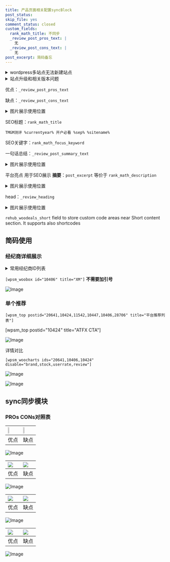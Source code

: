 ```yaml
---
title: 产品页面相关配置syncBlock
post_status: 
skip_file: yes
comment_status: closed
custom_fields:
  rank_math_title: 不同步
  _review_post_pros_text: |
    无
  _review_post_cons_text: |
    无
post_excerpt: 简码备忘
---
```

<details><summary>wordpress多站点无法新建站点</summary>

<li>和报错需要清理cookies一样的原因</li>
<li>wp-config.php里面<code>define( 'SUBDOMAIN_INSTALL', false );//子域名安装</code></li>
<li>新建子站点是用<code>define( 'SUBDOMAIN_INSTALL', true);//子域名安装</code> 完成以后，改成<code>false</code></li>
</details>

<details><summary>站点升级和相关版本问题</summary>

<p>wordpress：5.9.9
woocommerce：7.5.1
出现问题的地方：主题选项里面>><strong>Product layout >>compact style</strong></p>
<p>如何出现没有用过的字段 导致无法保存。先导出配置 然后进行修改，后面再次恢复即可。</p>
<p>出现部分字段无法显示时，需要返回默认布局后，对产品进行保存就好了。</p>
<p></p>
</details>

优点：`_review_post_pros_text`

缺点：`_review_post_cons_text`

<details><summary>图片展示使用位置</summary>

<img src="https://prod-files-secure.s3.us-west-2.amazonaws.com/39ed1227-6d7d-4570-be36-9ccd4a2c4241/f51d3d83-55d4-4bdf-9604-f37ec77ab556/Untitled.png?X-Amz-Algorithm=AWS4-HMAC-SHA256&X-Amz-Content-Sha256=UNSIGNED-PAYLOAD&X-Amz-Credential=ASIAZI2LB4667Z5OLISM%2F20251031%2Fus-west-2%2Fs3%2Faws4_request&X-Amz-Date=20251031T045519Z&X-Amz-Expires=3600&X-Amz-Security-Token=IQoJb3JpZ2luX2VjEEQaCXVzLXdlc3QtMiJGMEQCIDQ3uvHYceujlJvZkty1iQ1PlMWX%2FirwqO1tTLjJXWjGAiBhlDV5p2zcRZbURx9sLjoBQOR1Jn6i%2B0bmlC8guUdlDSqIBAj9%2F%2F%2F%2F%2F%2F%2F%2F%2F%2F8BEAAaDDYzNzQyMzE4MzgwNSIMoFtI51WN2vM7t4t9KtwDCaE2ysKrdrpY%2Bt4MI5V4tdbr%2BhAlrTnibvllcNH0V%2F7IShKw081zSmvCggv4LPYaZk%2BUPD24RxUTVntMApSnQBm7784UECKQ9tQ1yNdsGFHrmHk6r5EDeAoZ8nw3AYB9foepD%2FNqySb%2BWLCy4KAraZJ65a%2FECDPQdrHhn%2FkUSvKmHJymPmtgox%2BLOKbUy%2FkICvZ%2BuZFSHtzC9B578WNRD%2Fjl0IkdWNKBgsAJrz1t0EaqoVLX1QLjiS83Ain%2B1nhyaFJ3WI1dUw1CSDYLTWnC%2Bz2r9W6x78UHMV79QBisUT94hup9hcxiStWelji1vs3NCu3OjDqJJEC%2Fl99vI7bB48vMFWdQXBe0HJa91qmDxc3S2ukg6vw3wGkvT%2FnjsZy5rhJMzBFfqMrITDtJqAQvUXmj4XnAv5G0bG3tQWCxnH85X2lhKq441ua%2FE09PUiRSVR%2FekK2%2FSdPTF33NDUx5KWtzfGlH102aqcDwGlxEnA5nZYA5yfXuVHzhXB%2F%2Fny02jhwLGA%2FYeQjBd8U57u6qS%2FlnWssZ7stHIOpbfX52XCBfmicy5BZKFetMQreEqkAHx4nKoh6ygB%2FZ35oecQvKbGYnd9lLTzavhI8AMbtuIUL4AT6m6Jhzx4vzQDswoe2QyAY6pgGSyfATV0fonSx2AuiFDiPKm%2BbgOog214J7R%2FQz8iY7quKaS5fGXC9prVh9BCKGhOkSxCrooj1hJRNYbL1LaVre%2BqEWqFSnZKrWH4qfKa2z9lhnAHx1HRcLo9eXFnNoizepRyw9331plswchsUmoFEf4I7rfb63fDzHxo09QRbZ1laoygadZqXdWInQEPbRVnyHwwdWppRZKdC0D6CpBgMK8vTbcnU6&X-Amz-Signature=c6014c5fcaefa08dfa01b2be2facda918e263d6964f507ba4d64c4d16bc9bb7f&X-Amz-SignedHeaders=host&x-amz-checksum-mode=ENABLED&x-id=GetObject" alt="Image">
</details>

SEO标题：`rank_math_title`

`TMGM测评 %currentyear% 开户必看 %sep% %sitename%`

SEO关键字：`rank_math_focus_keyword`

一句话总结：`_review_post_summary_text`

<details><summary>图片展示使用位置</summary>

<img src="https://prod-files-secure.s3.us-west-2.amazonaws.com/39ed1227-6d7d-4570-be36-9ccd4a2c4241/4b96a922-296c-4f4e-8630-d1c870cbce01/Untitled.png?X-Amz-Algorithm=AWS4-HMAC-SHA256&X-Amz-Content-Sha256=UNSIGNED-PAYLOAD&X-Amz-Credential=ASIAZI2LB466TJYE2Z72%2F20251031%2Fus-west-2%2Fs3%2Faws4_request&X-Amz-Date=20251031T045519Z&X-Amz-Expires=3600&X-Amz-Security-Token=IQoJb3JpZ2luX2VjEEQaCXVzLXdlc3QtMiJIMEYCIQDE2Ayy0lXMyPEgBfiN5C0%2Fm%2BzO%2FYjWjyolTSiwSqQ6TwIhANulpV7lBIgfSA%2FTmuQT%2F%2FTw5t2yFNuXJzruXo4MwrVyKogECP3%2F%2F%2F%2F%2F%2F%2F%2F%2F%2FwEQABoMNjM3NDIzMTgzODA1IgyOB3m8Q8MNgsqMa4Eq3ANhfG9r0P1kte9KCY2Zb4nv7IYu7KURSLT4LGhQfhbadFZj1yh3Co7G3db7LN5QaFs2jFSaVjYAqS4ipHuON6u9neR3sjNpiDqLnK3SnGjK4V06cmFew2SvRAcVwD9tvG4Fke6ob8hbFO0gSR4MJPdBq0%2Bf70XXYz5kcUkznzo62HPbzUqpUl7V0fS5VrLMxpf1us1rTRo0bt9dERFpSL0DAeLS1ylFYreP9nSPLt0JnEU6yOMC2ajaXtu9VROySH23F3WF063zlPbBgxZCNTBoDoZK8XBvPNl%2BpqqmmBS1nfZAjPfaqm8UTpZ0Gg0eXkMJSlQp9%2BnQJM22TjooXthm8tA58dIluZgNc8%2FmyPrurenDafAMVgNELx3WFmJLp%2BrelcRzaHCnAZTUcMmlH%2BOitFWb3879cca8c3lBcK%2BSzYfj2mIZsjUbDB71bKD4LuXo8R65XmZS0s4dROaOlwA%2BVbW3rdma7KhyBVzTS506fhlU8S%2FKsV%2BJ9ZK9%2FpfD7kMWwxsWzszJduhcyCQ%2F8iTLFnUMHGFZYRE19LZEbQ0TlkyA1vSPtsXWFWbF0pB3ZxzjzrLPUm2WGEkm%2BDKOnJrVn8QQMaAhF7dlfzxr3sBC5HyVLGc9CURZpxMV2jC17ZDIBjqkAVqj8%2BNrLK5R4mMuVjtUVidpqZxv2uP68t0afSH95HYKxUFtJIsVKMppwRPRwBDqRGXK57uAx4cpOt7ydOGY6OPqSR08xRUhMCLnMlo9WXTeB0f6cvf0eW2apyNqnYhPSMo2%2FFfc%2B8MmYrrPnaXJrCdhyOaZ9NLHDHlBPwqvPZ8fC93eSxpkGYzVHq7m13dah1yyLfBFxDiwagoAsfGOEeaQ5Ro9&X-Amz-Signature=784a55b54f26cd44bd534b518783c2bae90a8a07f480eb5ed6272ad27c8639c6&X-Amz-SignedHeaders=host&x-amz-checksum-mode=ENABLED&x-id=GetObject" alt="Image">
</details>

平台亮点 用于SEO展示 **摘要**：`post_excerpt`  等价于 `rank_math_description`

<details><summary>图片展示使用位置</summary>

<img src="https://prod-files-secure.s3.us-west-2.amazonaws.com/39ed1227-6d7d-4570-be36-9ccd4a2c4241/1ee11f63-b60a-4dfe-a7a7-d58ff23b5d88/Untitled.png?X-Amz-Algorithm=AWS4-HMAC-SHA256&X-Amz-Content-Sha256=UNSIGNED-PAYLOAD&X-Amz-Credential=ASIAZI2LB46636WNSQBR%2F20251031%2Fus-west-2%2Fs3%2Faws4_request&X-Amz-Date=20251031T045519Z&X-Amz-Expires=3600&X-Amz-Security-Token=IQoJb3JpZ2luX2VjEEQaCXVzLXdlc3QtMiJHMEUCIQCmnAuWKSc24okXeGh1m9F6G1Uty6De6GrUgC8%2B%2F5BEzQIgYFET9T3hXoVteuEz4qjtWeqBA8h%2BZdRN6%2BW%2F4PRN94AqiAQI%2Ff%2F%2F%2F%2F%2F%2F%2F%2F%2F%2FARAAGgw2Mzc0MjMxODM4MDUiDMu1E13ZodTVqE0sDircA3onKJW5lE9bt%2FRWRT3hJmGNiw1Nd7SCkenjRXPHMo07XAxL0KvHcOrAz%2BWsUo9R0lAu9MdXnydoEowYeWxns53eir5tDCT4JsIxzwpjPh8CgIr%2F5xILG7Hkr8hRepAwlFuQTmOvFhh5lQ1iN%2Beg2J5GLG%2FlzNPEn2pvUMB2VzH6bphr%2B%2F72A1iA86AzZN%2Bwxm8ZjTbH6IN6lFDDX42eQTKBsUAczmgZN7p22egYUKxfr3twnKH3wrkZMUZBMdaQ%2BxWEwRggJWkHX0Npsc85HEcIGxIjy5xWC4prPIntOx8XMAJZEmI948Rq0%2FDtTG6%2FrpQyLbZQw7NhS4hTUK%2Fut3r%2BHi65kzgTolaV98zAtsR3Ns8hSQ7npXXitjCh9Svb8kOKlElU4KqAnytAgZPO%2FmhHPgMSruLjN3zziEW4q7sXRnzu224791pekN0TLwu%2FZAfWoNBG26uW1xTuhCXtnZCYkIta2v%2FfVZrB%2FyPhIh%2B3oqRF2tYiw6vJ%2FNInN2u3PZdw63jZzG1yd7OxxsYYFadTiL0IFQ%2BzJPoX9gE9FqST%2BbdOU2oa6aWgZmTVMLE4unCZrqpZ0jOhabJkjBhPco7DMq0ohEmeSyS8tuSnYT1G8vRYfk%2FAPuWtS9p%2FMNftkMgGOqUBkjxdU7TD7uaAXCJoFLhAzDztWNnQAk2YAM0fxYGqOYoRqX9NNh7yQ%2FECdrWr5XiKbHpALAjI5YGA3W3QO8ygf9LqUc4kLa7dGzBp9xPMtmsxFQuMhBHTr9pyTbUYQea%2B7mEm8i10Q3p4Dgt9t%2BFUf30l8Hux4szGakpqa8i7N4hQ3aZz2oAw%2B7f6ORL5UOyLz%2FG57M%2Fcd0co44RoFySO462U6ovq&X-Amz-Signature=feadb1d3fa088fe115d800abdfd8f6126ad9d290161ecdd47a0d42f818899299&X-Amz-SignedHeaders=host&x-amz-checksum-mode=ENABLED&x-id=GetObject" alt="Image">
<img src="https://prod-files-secure.s3.us-west-2.amazonaws.com/39ed1227-6d7d-4570-be36-9ccd4a2c4241/ad4118b5-78d8-4fbe-801e-3b29b5d99c01/Untitled.png?X-Amz-Algorithm=AWS4-HMAC-SHA256&X-Amz-Content-Sha256=UNSIGNED-PAYLOAD&X-Amz-Credential=ASIAZI2LB46636WNSQBR%2F20251031%2Fus-west-2%2Fs3%2Faws4_request&X-Amz-Date=20251031T045519Z&X-Amz-Expires=3600&X-Amz-Security-Token=IQoJb3JpZ2luX2VjEEQaCXVzLXdlc3QtMiJHMEUCIQCmnAuWKSc24okXeGh1m9F6G1Uty6De6GrUgC8%2B%2F5BEzQIgYFET9T3hXoVteuEz4qjtWeqBA8h%2BZdRN6%2BW%2F4PRN94AqiAQI%2Ff%2F%2F%2F%2F%2F%2F%2F%2F%2F%2FARAAGgw2Mzc0MjMxODM4MDUiDMu1E13ZodTVqE0sDircA3onKJW5lE9bt%2FRWRT3hJmGNiw1Nd7SCkenjRXPHMo07XAxL0KvHcOrAz%2BWsUo9R0lAu9MdXnydoEowYeWxns53eir5tDCT4JsIxzwpjPh8CgIr%2F5xILG7Hkr8hRepAwlFuQTmOvFhh5lQ1iN%2Beg2J5GLG%2FlzNPEn2pvUMB2VzH6bphr%2B%2F72A1iA86AzZN%2Bwxm8ZjTbH6IN6lFDDX42eQTKBsUAczmgZN7p22egYUKxfr3twnKH3wrkZMUZBMdaQ%2BxWEwRggJWkHX0Npsc85HEcIGxIjy5xWC4prPIntOx8XMAJZEmI948Rq0%2FDtTG6%2FrpQyLbZQw7NhS4hTUK%2Fut3r%2BHi65kzgTolaV98zAtsR3Ns8hSQ7npXXitjCh9Svb8kOKlElU4KqAnytAgZPO%2FmhHPgMSruLjN3zziEW4q7sXRnzu224791pekN0TLwu%2FZAfWoNBG26uW1xTuhCXtnZCYkIta2v%2FfVZrB%2FyPhIh%2B3oqRF2tYiw6vJ%2FNInN2u3PZdw63jZzG1yd7OxxsYYFadTiL0IFQ%2BzJPoX9gE9FqST%2BbdOU2oa6aWgZmTVMLE4unCZrqpZ0jOhabJkjBhPco7DMq0ohEmeSyS8tuSnYT1G8vRYfk%2FAPuWtS9p%2FMNftkMgGOqUBkjxdU7TD7uaAXCJoFLhAzDztWNnQAk2YAM0fxYGqOYoRqX9NNh7yQ%2FECdrWr5XiKbHpALAjI5YGA3W3QO8ygf9LqUc4kLa7dGzBp9xPMtmsxFQuMhBHTr9pyTbUYQea%2B7mEm8i10Q3p4Dgt9t%2BFUf30l8Hux4szGakpqa8i7N4hQ3aZz2oAw%2B7f6ORL5UOyLz%2FG57M%2Fcd0co44RoFySO462U6ovq&X-Amz-Signature=1ce5b8fe0af3ba883f027103c98f0475787f6ec8d178e50d07a37dc26f6b3e9f&X-Amz-SignedHeaders=host&x-amz-checksum-mode=ENABLED&x-id=GetObject" alt="Image">
<img src="https://prod-files-secure.s3.us-west-2.amazonaws.com/39ed1227-6d7d-4570-be36-9ccd4a2c4241/a38cf7c9-a79c-4b64-9e94-13589fe0758b/Untitled.png?X-Amz-Algorithm=AWS4-HMAC-SHA256&X-Amz-Content-Sha256=UNSIGNED-PAYLOAD&X-Amz-Credential=ASIAZI2LB46636WNSQBR%2F20251031%2Fus-west-2%2Fs3%2Faws4_request&X-Amz-Date=20251031T045519Z&X-Amz-Expires=3600&X-Amz-Security-Token=IQoJb3JpZ2luX2VjEEQaCXVzLXdlc3QtMiJHMEUCIQCmnAuWKSc24okXeGh1m9F6G1Uty6De6GrUgC8%2B%2F5BEzQIgYFET9T3hXoVteuEz4qjtWeqBA8h%2BZdRN6%2BW%2F4PRN94AqiAQI%2Ff%2F%2F%2F%2F%2F%2F%2F%2F%2F%2FARAAGgw2Mzc0MjMxODM4MDUiDMu1E13ZodTVqE0sDircA3onKJW5lE9bt%2FRWRT3hJmGNiw1Nd7SCkenjRXPHMo07XAxL0KvHcOrAz%2BWsUo9R0lAu9MdXnydoEowYeWxns53eir5tDCT4JsIxzwpjPh8CgIr%2F5xILG7Hkr8hRepAwlFuQTmOvFhh5lQ1iN%2Beg2J5GLG%2FlzNPEn2pvUMB2VzH6bphr%2B%2F72A1iA86AzZN%2Bwxm8ZjTbH6IN6lFDDX42eQTKBsUAczmgZN7p22egYUKxfr3twnKH3wrkZMUZBMdaQ%2BxWEwRggJWkHX0Npsc85HEcIGxIjy5xWC4prPIntOx8XMAJZEmI948Rq0%2FDtTG6%2FrpQyLbZQw7NhS4hTUK%2Fut3r%2BHi65kzgTolaV98zAtsR3Ns8hSQ7npXXitjCh9Svb8kOKlElU4KqAnytAgZPO%2FmhHPgMSruLjN3zziEW4q7sXRnzu224791pekN0TLwu%2FZAfWoNBG26uW1xTuhCXtnZCYkIta2v%2FfVZrB%2FyPhIh%2B3oqRF2tYiw6vJ%2FNInN2u3PZdw63jZzG1yd7OxxsYYFadTiL0IFQ%2BzJPoX9gE9FqST%2BbdOU2oa6aWgZmTVMLE4unCZrqpZ0jOhabJkjBhPco7DMq0ohEmeSyS8tuSnYT1G8vRYfk%2FAPuWtS9p%2FMNftkMgGOqUBkjxdU7TD7uaAXCJoFLhAzDztWNnQAk2YAM0fxYGqOYoRqX9NNh7yQ%2FECdrWr5XiKbHpALAjI5YGA3W3QO8ygf9LqUc4kLa7dGzBp9xPMtmsxFQuMhBHTr9pyTbUYQea%2B7mEm8i10Q3p4Dgt9t%2BFUf30l8Hux4szGakpqa8i7N4hQ3aZz2oAw%2B7f6ORL5UOyLz%2FG57M%2Fcd0co44RoFySO462U6ovq&X-Amz-Signature=bd14bfd34cfd545bfac22c1d6ccf6ebbbc910909747f36a879ad12f5cb179ada&X-Amz-SignedHeaders=host&x-amz-checksum-mode=ENABLED&x-id=GetObject" alt="Image">
<img src="https://prod-files-secure.s3.us-west-2.amazonaws.com/39ed1227-6d7d-4570-be36-9ccd4a2c4241/7da6fc1e-d2ac-42ae-8c75-cb5749aa18f6/Untitled.png?X-Amz-Algorithm=AWS4-HMAC-SHA256&X-Amz-Content-Sha256=UNSIGNED-PAYLOAD&X-Amz-Credential=ASIAZI2LB46636WNSQBR%2F20251031%2Fus-west-2%2Fs3%2Faws4_request&X-Amz-Date=20251031T045519Z&X-Amz-Expires=3600&X-Amz-Security-Token=IQoJb3JpZ2luX2VjEEQaCXVzLXdlc3QtMiJHMEUCIQCmnAuWKSc24okXeGh1m9F6G1Uty6De6GrUgC8%2B%2F5BEzQIgYFET9T3hXoVteuEz4qjtWeqBA8h%2BZdRN6%2BW%2F4PRN94AqiAQI%2Ff%2F%2F%2F%2F%2F%2F%2F%2F%2F%2FARAAGgw2Mzc0MjMxODM4MDUiDMu1E13ZodTVqE0sDircA3onKJW5lE9bt%2FRWRT3hJmGNiw1Nd7SCkenjRXPHMo07XAxL0KvHcOrAz%2BWsUo9R0lAu9MdXnydoEowYeWxns53eir5tDCT4JsIxzwpjPh8CgIr%2F5xILG7Hkr8hRepAwlFuQTmOvFhh5lQ1iN%2Beg2J5GLG%2FlzNPEn2pvUMB2VzH6bphr%2B%2F72A1iA86AzZN%2Bwxm8ZjTbH6IN6lFDDX42eQTKBsUAczmgZN7p22egYUKxfr3twnKH3wrkZMUZBMdaQ%2BxWEwRggJWkHX0Npsc85HEcIGxIjy5xWC4prPIntOx8XMAJZEmI948Rq0%2FDtTG6%2FrpQyLbZQw7NhS4hTUK%2Fut3r%2BHi65kzgTolaV98zAtsR3Ns8hSQ7npXXitjCh9Svb8kOKlElU4KqAnytAgZPO%2FmhHPgMSruLjN3zziEW4q7sXRnzu224791pekN0TLwu%2FZAfWoNBG26uW1xTuhCXtnZCYkIta2v%2FfVZrB%2FyPhIh%2B3oqRF2tYiw6vJ%2FNInN2u3PZdw63jZzG1yd7OxxsYYFadTiL0IFQ%2BzJPoX9gE9FqST%2BbdOU2oa6aWgZmTVMLE4unCZrqpZ0jOhabJkjBhPco7DMq0ohEmeSyS8tuSnYT1G8vRYfk%2FAPuWtS9p%2FMNftkMgGOqUBkjxdU7TD7uaAXCJoFLhAzDztWNnQAk2YAM0fxYGqOYoRqX9NNh7yQ%2FECdrWr5XiKbHpALAjI5YGA3W3QO8ygf9LqUc4kLa7dGzBp9xPMtmsxFQuMhBHTr9pyTbUYQea%2B7mEm8i10Q3p4Dgt9t%2BFUf30l8Hux4szGakpqa8i7N4hQ3aZz2oAw%2B7f6ORL5UOyLz%2FG57M%2Fcd0co44RoFySO462U6ovq&X-Amz-Signature=f63497ecf06e2d4b616b90891f62a0a4e1d55f67771be0a92ff7e47ea94a8f75&X-Amz-SignedHeaders=host&x-amz-checksum-mode=ENABLED&x-id=GetObject" alt="Image">
<img src="https://prod-files-secure.s3.us-west-2.amazonaws.com/39ed1227-6d7d-4570-be36-9ccd4a2c4241/7e97f40a-eaee-47f5-b2f9-475f96808fa7/Untitled.png?X-Amz-Algorithm=AWS4-HMAC-SHA256&X-Amz-Content-Sha256=UNSIGNED-PAYLOAD&X-Amz-Credential=ASIAZI2LB46636WNSQBR%2F20251031%2Fus-west-2%2Fs3%2Faws4_request&X-Amz-Date=20251031T045519Z&X-Amz-Expires=3600&X-Amz-Security-Token=IQoJb3JpZ2luX2VjEEQaCXVzLXdlc3QtMiJHMEUCIQCmnAuWKSc24okXeGh1m9F6G1Uty6De6GrUgC8%2B%2F5BEzQIgYFET9T3hXoVteuEz4qjtWeqBA8h%2BZdRN6%2BW%2F4PRN94AqiAQI%2Ff%2F%2F%2F%2F%2F%2F%2F%2F%2F%2FARAAGgw2Mzc0MjMxODM4MDUiDMu1E13ZodTVqE0sDircA3onKJW5lE9bt%2FRWRT3hJmGNiw1Nd7SCkenjRXPHMo07XAxL0KvHcOrAz%2BWsUo9R0lAu9MdXnydoEowYeWxns53eir5tDCT4JsIxzwpjPh8CgIr%2F5xILG7Hkr8hRepAwlFuQTmOvFhh5lQ1iN%2Beg2J5GLG%2FlzNPEn2pvUMB2VzH6bphr%2B%2F72A1iA86AzZN%2Bwxm8ZjTbH6IN6lFDDX42eQTKBsUAczmgZN7p22egYUKxfr3twnKH3wrkZMUZBMdaQ%2BxWEwRggJWkHX0Npsc85HEcIGxIjy5xWC4prPIntOx8XMAJZEmI948Rq0%2FDtTG6%2FrpQyLbZQw7NhS4hTUK%2Fut3r%2BHi65kzgTolaV98zAtsR3Ns8hSQ7npXXitjCh9Svb8kOKlElU4KqAnytAgZPO%2FmhHPgMSruLjN3zziEW4q7sXRnzu224791pekN0TLwu%2FZAfWoNBG26uW1xTuhCXtnZCYkIta2v%2FfVZrB%2FyPhIh%2B3oqRF2tYiw6vJ%2FNInN2u3PZdw63jZzG1yd7OxxsYYFadTiL0IFQ%2BzJPoX9gE9FqST%2BbdOU2oa6aWgZmTVMLE4unCZrqpZ0jOhabJkjBhPco7DMq0ohEmeSyS8tuSnYT1G8vRYfk%2FAPuWtS9p%2FMNftkMgGOqUBkjxdU7TD7uaAXCJoFLhAzDztWNnQAk2YAM0fxYGqOYoRqX9NNh7yQ%2FECdrWr5XiKbHpALAjI5YGA3W3QO8ygf9LqUc4kLa7dGzBp9xPMtmsxFQuMhBHTr9pyTbUYQea%2B7mEm8i10Q3p4Dgt9t%2BFUf30l8Hux4szGakpqa8i7N4hQ3aZz2oAw%2B7f6ORL5UOyLz%2FG57M%2Fcd0co44RoFySO462U6ovq&X-Amz-Signature=08e9e21e2ff76dd8e327ae783cb09999edb4008dd03556a0b0969129d49d621b&X-Amz-SignedHeaders=host&x-amz-checksum-mode=ENABLED&x-id=GetObject" alt="Image">
</details>

head：`_review_heading`

<details><summary>图片展示使用位置</summary>

<img src="https://prod-files-secure.s3.us-west-2.amazonaws.com/39ed1227-6d7d-4570-be36-9ccd4a2c4241/3a4650ad-9887-415c-889a-edd51fa54f27/Untitled.png?X-Amz-Algorithm=AWS4-HMAC-SHA256&X-Amz-Content-Sha256=UNSIGNED-PAYLOAD&X-Amz-Credential=ASIAZI2LB4667QABRFMF%2F20251031%2Fus-west-2%2Fs3%2Faws4_request&X-Amz-Date=20251031T045520Z&X-Amz-Expires=3600&X-Amz-Security-Token=IQoJb3JpZ2luX2VjEEQaCXVzLXdlc3QtMiJHMEUCIQDMtb0BSY2uLDJaHWbII1upht%2FdnoZg2xav5Td%2FSUOhTgIgSrs0ZpaqVnPWmz%2FF%2BMsqSQ%2F5csS99Lpjp2KERzkozo4qiAQI%2Ff%2F%2F%2F%2F%2F%2F%2F%2F%2F%2FARAAGgw2Mzc0MjMxODM4MDUiDCF3p%2B58633r0%2FEmfCrcA1YyVyNgal2t1uFjjDvXTlV1HdGxXJ5R5n8X4TI%2BkwKwxu7e1zZ%2FynBM25ZH6zNlUcNo56X0aD5277Crj1HjHKS4PvNqm%2Fge%2FToZBMLiIJhoo2ICYhwhmfvtTY09b%2BK1lNOjXzCoZWuj%2BvvSDFL6pWC5aM6VXq8hw8SuXqivp%2FOLZZX%2BlJt0Bc18PkgGcEhFKswKp5ZkQRj16LsGTDvHq%2FeOyA9DxRd9LZbgLIVveBWJLcIn0xSizMy%2F4c%2FeBZ9Ag1bfuY4MgzQzsQJ%2BjYkTReULwuQI9WzAtHK1G8YDR2K1wryK4iS%2FtZ5FAm648znhyc0RqvSG9nFKJdl6vxrHqiGk6rN1sswpnz9CSjqdpH63nR%2BikKNKwXkKtE6vWuCZnTyYuICG0918vrmejoD2cfPweop04lsnaLI4Gk4gIgdk%2B9CyCybKg7kdQ2UnU4KvYi%2FTtusrXC5GYlgkdDv4HLAjiHH3V5GePt4h%2FiHZ2r7gH2SIndM%2Bos3Ucj3BGFko5JvK7aEo28x2wSFLbaG4VulNNEs35sYzty1pElNsCOzdDrRyGcZVo3ssEFdqiGnhJFJHFBKrn2F1qa2jjxVyYHMwffYrPXEKMSXZU0VGzTr9FfiuCc2A4qvcTEcRMOztkMgGOqUBFp%2B5dOxxLDkf1Idkmfk%2B17OQ7ZYYjuDA75Hx2C8WQR2DhORlPgCup0yIkArX%2BncmnXi90bsdixRUSqO1uVyM3pmSXl7H%2B0Tzgtdkq%2F%2FYVzbdd5S5RyEtPdMc5fAsyI1%2BqGpLdQUu9qBWo5Rd7T1411zBoyxYgtGxZlFoavuxWcLuRwf1tx%2FcIZvHSHABO6BWaNFZzwsl6TxYJZSEC1Mlc8a0u3ue&X-Amz-Signature=78def03fd2df08e406ef207c3b0304476f86e8d3793d85d23245fcc31c7fd83e&X-Amz-SignedHeaders=host&x-amz-checksum-mode=ENABLED&x-id=GetObject" alt="Image">
</details>

`rehub_woodeals_short`	field to store custom code areas near Short content section. It supports also shortcodes



## 简码使用

### 经纪商详细展示

<details><summary>常用经纪商ID列表</summary>

<pre><code class="php">嘉盛 ===> 20641  [wpsm_woobox id="20641" title="嘉盛"]
易信easymarkets ===> 11542  [wpsm_woobox id="11542" title="易信easymarkets"]
ATFX外汇 ===> 10424  [wpsm_woobox id="10424" title="ATFX"]
XM ===> 10406  [wpsm_woobox id="10406" title="XM"]
TMGM ===> 29622  [wpsm_woobox id="29622" title="TMGM"]
HYCM ===> 10447  [wpsm_woobox id="10447" title="HYCM"]
fpmarkets澳福外汇 ===> 20639  [wpsm_woobox id="20639" title="fpmarkets澳福外汇"]</code></pre>
</details>

`[wpsm_woobox id="10406" title="XM"]` **不需要加引号**

![Image](https://prod-files-secure.s3.us-west-2.amazonaws.com/39ed1227-6d7d-4570-be36-9ccd4a2c4241/4f898f9d-0fa7-4e43-acd3-ac6bc7be575a/Untitled.png?X-Amz-Algorithm=AWS4-HMAC-SHA256&X-Amz-Content-Sha256=UNSIGNED-PAYLOAD&X-Amz-Credential=ASIAZI2LB466YAGINUOJ%2F20251031%2Fus-west-2%2Fs3%2Faws4_request&X-Amz-Date=20251031T045518Z&X-Amz-Expires=3600&X-Amz-Security-Token=IQoJb3JpZ2luX2VjEEQaCXVzLXdlc3QtMiJIMEYCIQDl1merCcs7T97TSA2ZuTMCjS9Bu6mqBg%2BNQBzt9uf9tQIhAO%2F7r3RgcMGbDJDhSoJ1GN42Z6%2BdyWondw6lb9XXDw3TKogECP3%2F%2F%2F%2F%2F%2F%2F%2F%2F%2FwEQABoMNjM3NDIzMTgzODA1IgybfksQDsEkQcwq5SAq3AOMU6P71Gz6aNFPKfCflkS8i7t5Yh7Wv5HZhSmp8qKv28KVR9vU%2FL3uqUzVcrxLDLPuSEL0EY5M33JHFdJvwpV%2BVxWpQpOz80QQdQRx0HLderQ%2BZBB%2BgFcCbgjKewrnqCEIej5ipwJFNsppfTvbkNGFM0hkgmVmW5g4eD2sbdGdP5kTlx0PB8lMh3xrgs91BsgVaoThjmji4s1gYWmQchN9ZccpCwj8Bfecuig%2Foj3ZsTBfns37FwgLm1h4C7BclP5SuuYEawSFgjPiKNyQUALbi3Kdlr5wbgQKAEz84HOM0ouuLY%2FjGaOvg%2F61m1wpD1YNK0ajYFbt1x4lolePOEh47nk1Ub3D6f9Sd%2Baj1jwmwuJkrSFYhtQNazYOQwpQPNoaxNne6r3vAAD8iZYdNoysRGe8hkRJT6KFbmWzl7sdwKqL%2BERfrhXHqerif%2Bc3Bk4UCQfPJzhyboUXnnlDU4AcVuGdznCxanHIW1v%2BjVhybTToMiytN%2ByNLkAF9dCI4Rg7bn3tLAE%2FAPzr8933onalS8OMglBVU%2BwCoqDuyu1y9rZPYxeZfLmLlFIjzSFS13Y4KHWEOMVGfwqJb3gvs3qxAedizvd49W7jcvANCJkQaSR%2FE71E9LuN7Cuc4jC17ZDIBjqkAbsFLRJHyGK9xvaYmLM4igwXSBH5PBBfiNp7b1I9LsbNYVWbMoLwvDazvG%2FJvDuEjm%2Fzp1%2F%2FkInlpAEsuhR3kxqkKIi%2BkolAmg8sIC5SEizOveTLNe558ZrjCrALXzlZncjARNkgyquo6d%2F83pHcLyPU89GQJ5Am3ooNyw%2BQqxhRphfvoMaI0lJgzHQ0wi%2BDr9xKa68LROkP8z2jNoMo0RY9aVqq&X-Amz-Signature=f077cc3b4f9f45a28045d6caeeb4eb525137f8baf1c6d43de052101c04a491f0&X-Amz-SignedHeaders=host&x-amz-checksum-mode=ENABLED&x-id=GetObject)

### 单个推荐
`[wpsm_top postid="20641,10424,11542,10447,10406,28706" title="平台推荐列表"]`

[wpsm_top postid="10424" title="ATFX CTA"]

![Image](https://prod-files-secure.s3.us-west-2.amazonaws.com/39ed1227-6d7d-4570-be36-9ccd4a2c4241/5ac620dc-51a8-48b6-b55d-91f47299193c/Untitled.png?X-Amz-Algorithm=AWS4-HMAC-SHA256&X-Amz-Content-Sha256=UNSIGNED-PAYLOAD&X-Amz-Credential=ASIAZI2LB466YAGINUOJ%2F20251031%2Fus-west-2%2Fs3%2Faws4_request&X-Amz-Date=20251031T045518Z&X-Amz-Expires=3600&X-Amz-Security-Token=IQoJb3JpZ2luX2VjEEQaCXVzLXdlc3QtMiJIMEYCIQDl1merCcs7T97TSA2ZuTMCjS9Bu6mqBg%2BNQBzt9uf9tQIhAO%2F7r3RgcMGbDJDhSoJ1GN42Z6%2BdyWondw6lb9XXDw3TKogECP3%2F%2F%2F%2F%2F%2F%2F%2F%2F%2FwEQABoMNjM3NDIzMTgzODA1IgybfksQDsEkQcwq5SAq3AOMU6P71Gz6aNFPKfCflkS8i7t5Yh7Wv5HZhSmp8qKv28KVR9vU%2FL3uqUzVcrxLDLPuSEL0EY5M33JHFdJvwpV%2BVxWpQpOz80QQdQRx0HLderQ%2BZBB%2BgFcCbgjKewrnqCEIej5ipwJFNsppfTvbkNGFM0hkgmVmW5g4eD2sbdGdP5kTlx0PB8lMh3xrgs91BsgVaoThjmji4s1gYWmQchN9ZccpCwj8Bfecuig%2Foj3ZsTBfns37FwgLm1h4C7BclP5SuuYEawSFgjPiKNyQUALbi3Kdlr5wbgQKAEz84HOM0ouuLY%2FjGaOvg%2F61m1wpD1YNK0ajYFbt1x4lolePOEh47nk1Ub3D6f9Sd%2Baj1jwmwuJkrSFYhtQNazYOQwpQPNoaxNne6r3vAAD8iZYdNoysRGe8hkRJT6KFbmWzl7sdwKqL%2BERfrhXHqerif%2Bc3Bk4UCQfPJzhyboUXnnlDU4AcVuGdznCxanHIW1v%2BjVhybTToMiytN%2ByNLkAF9dCI4Rg7bn3tLAE%2FAPzr8933onalS8OMglBVU%2BwCoqDuyu1y9rZPYxeZfLmLlFIjzSFS13Y4KHWEOMVGfwqJb3gvs3qxAedizvd49W7jcvANCJkQaSR%2FE71E9LuN7Cuc4jC17ZDIBjqkAbsFLRJHyGK9xvaYmLM4igwXSBH5PBBfiNp7b1I9LsbNYVWbMoLwvDazvG%2FJvDuEjm%2Fzp1%2F%2FkInlpAEsuhR3kxqkKIi%2BkolAmg8sIC5SEizOveTLNe558ZrjCrALXzlZncjARNkgyquo6d%2F83pHcLyPU89GQJ5Am3ooNyw%2BQqxhRphfvoMaI0lJgzHQ0wi%2BDr9xKa68LROkP8z2jNoMo0RY9aVqq&X-Amz-Signature=04dfca3b2164c85412aca2b06e6aae4eaed8e0ec4604b85fd60e113888e63b26&X-Amz-SignedHeaders=host&x-amz-checksum-mode=ENABLED&x-id=GetObject)

详情对比

`[wpsm_woocharts ids="20641,10406,10424" disable="brand,stock,userrate,review"]`

![Image](https://prod-files-secure.s3.us-west-2.amazonaws.com/39ed1227-6d7d-4570-be36-9ccd4a2c4241/bf3ba45f-b9f3-4295-8aef-b4a495fd25f4/Untitled.png?X-Amz-Algorithm=AWS4-HMAC-SHA256&X-Amz-Content-Sha256=UNSIGNED-PAYLOAD&X-Amz-Credential=ASIAZI2LB466YAGINUOJ%2F20251031%2Fus-west-2%2Fs3%2Faws4_request&X-Amz-Date=20251031T045518Z&X-Amz-Expires=3600&X-Amz-Security-Token=IQoJb3JpZ2luX2VjEEQaCXVzLXdlc3QtMiJIMEYCIQDl1merCcs7T97TSA2ZuTMCjS9Bu6mqBg%2BNQBzt9uf9tQIhAO%2F7r3RgcMGbDJDhSoJ1GN42Z6%2BdyWondw6lb9XXDw3TKogECP3%2F%2F%2F%2F%2F%2F%2F%2F%2F%2FwEQABoMNjM3NDIzMTgzODA1IgybfksQDsEkQcwq5SAq3AOMU6P71Gz6aNFPKfCflkS8i7t5Yh7Wv5HZhSmp8qKv28KVR9vU%2FL3uqUzVcrxLDLPuSEL0EY5M33JHFdJvwpV%2BVxWpQpOz80QQdQRx0HLderQ%2BZBB%2BgFcCbgjKewrnqCEIej5ipwJFNsppfTvbkNGFM0hkgmVmW5g4eD2sbdGdP5kTlx0PB8lMh3xrgs91BsgVaoThjmji4s1gYWmQchN9ZccpCwj8Bfecuig%2Foj3ZsTBfns37FwgLm1h4C7BclP5SuuYEawSFgjPiKNyQUALbi3Kdlr5wbgQKAEz84HOM0ouuLY%2FjGaOvg%2F61m1wpD1YNK0ajYFbt1x4lolePOEh47nk1Ub3D6f9Sd%2Baj1jwmwuJkrSFYhtQNazYOQwpQPNoaxNne6r3vAAD8iZYdNoysRGe8hkRJT6KFbmWzl7sdwKqL%2BERfrhXHqerif%2Bc3Bk4UCQfPJzhyboUXnnlDU4AcVuGdznCxanHIW1v%2BjVhybTToMiytN%2ByNLkAF9dCI4Rg7bn3tLAE%2FAPzr8933onalS8OMglBVU%2BwCoqDuyu1y9rZPYxeZfLmLlFIjzSFS13Y4KHWEOMVGfwqJb3gvs3qxAedizvd49W7jcvANCJkQaSR%2FE71E9LuN7Cuc4jC17ZDIBjqkAbsFLRJHyGK9xvaYmLM4igwXSBH5PBBfiNp7b1I9LsbNYVWbMoLwvDazvG%2FJvDuEjm%2Fzp1%2F%2FkInlpAEsuhR3kxqkKIi%2BkolAmg8sIC5SEizOveTLNe558ZrjCrALXzlZncjARNkgyquo6d%2F83pHcLyPU89GQJ5Am3ooNyw%2BQqxhRphfvoMaI0lJgzHQ0wi%2BDr9xKa68LROkP8z2jNoMo0RY9aVqq&X-Amz-Signature=dcb431ad4747af3ecc93568abb0a2df89c4a794eb06e5f1fc79fbc731504beed&X-Amz-SignedHeaders=host&x-amz-checksum-mode=ENABLED&x-id=GetObject)

![Image](https://prod-files-secure.s3.us-west-2.amazonaws.com/39ed1227-6d7d-4570-be36-9ccd4a2c4241/30bc56ef-f383-4b48-9768-2ebc9e436ec0/Untitled.png?X-Amz-Algorithm=AWS4-HMAC-SHA256&X-Amz-Content-Sha256=UNSIGNED-PAYLOAD&X-Amz-Credential=ASIAZI2LB466YAGINUOJ%2F20251031%2Fus-west-2%2Fs3%2Faws4_request&X-Amz-Date=20251031T045518Z&X-Amz-Expires=3600&X-Amz-Security-Token=IQoJb3JpZ2luX2VjEEQaCXVzLXdlc3QtMiJIMEYCIQDl1merCcs7T97TSA2ZuTMCjS9Bu6mqBg%2BNQBzt9uf9tQIhAO%2F7r3RgcMGbDJDhSoJ1GN42Z6%2BdyWondw6lb9XXDw3TKogECP3%2F%2F%2F%2F%2F%2F%2F%2F%2F%2FwEQABoMNjM3NDIzMTgzODA1IgybfksQDsEkQcwq5SAq3AOMU6P71Gz6aNFPKfCflkS8i7t5Yh7Wv5HZhSmp8qKv28KVR9vU%2FL3uqUzVcrxLDLPuSEL0EY5M33JHFdJvwpV%2BVxWpQpOz80QQdQRx0HLderQ%2BZBB%2BgFcCbgjKewrnqCEIej5ipwJFNsppfTvbkNGFM0hkgmVmW5g4eD2sbdGdP5kTlx0PB8lMh3xrgs91BsgVaoThjmji4s1gYWmQchN9ZccpCwj8Bfecuig%2Foj3ZsTBfns37FwgLm1h4C7BclP5SuuYEawSFgjPiKNyQUALbi3Kdlr5wbgQKAEz84HOM0ouuLY%2FjGaOvg%2F61m1wpD1YNK0ajYFbt1x4lolePOEh47nk1Ub3D6f9Sd%2Baj1jwmwuJkrSFYhtQNazYOQwpQPNoaxNne6r3vAAD8iZYdNoysRGe8hkRJT6KFbmWzl7sdwKqL%2BERfrhXHqerif%2Bc3Bk4UCQfPJzhyboUXnnlDU4AcVuGdznCxanHIW1v%2BjVhybTToMiytN%2ByNLkAF9dCI4Rg7bn3tLAE%2FAPzr8933onalS8OMglBVU%2BwCoqDuyu1y9rZPYxeZfLmLlFIjzSFS13Y4KHWEOMVGfwqJb3gvs3qxAedizvd49W7jcvANCJkQaSR%2FE71E9LuN7Cuc4jC17ZDIBjqkAbsFLRJHyGK9xvaYmLM4igwXSBH5PBBfiNp7b1I9LsbNYVWbMoLwvDazvG%2FJvDuEjm%2Fzp1%2F%2FkInlpAEsuhR3kxqkKIi%2BkolAmg8sIC5SEizOveTLNe558ZrjCrALXzlZncjARNkgyquo6d%2F83pHcLyPU89GQJ5Am3ooNyw%2BQqxhRphfvoMaI0lJgzHQ0wi%2BDr9xKa68LROkP8z2jNoMo0RY9aVqq&X-Amz-Signature=cbd501b313c844106f55b0335e0e741127319bc0e43d37638222cea092c3661b&X-Amz-SignedHeaders=host&x-amz-checksum-mode=ENABLED&x-id=GetObject)

## sync同步模块

### PROs CONs对照表

| <img src="https://cdn.ifttt.fun/gh/jarlin8/OSS@main/icons/customize/pros.svg" height="auto" width="37.3%"> | <img src="https://cdn.ifttt.fun/gh/jarlin8/OSS@main/icons/customize/cons.svg" height="auto" width="28.8%"> |
| :--- | :--- |
| 优点 | 缺点 |

![Image](https://prod-files-secure.s3.us-west-2.amazonaws.com/39ed1227-6d7d-4570-be36-9ccd4a2c4241/8742b755-dfb5-4004-9a5f-d6e561664bd8/Untitled.png?X-Amz-Algorithm=AWS4-HMAC-SHA256&X-Amz-Content-Sha256=UNSIGNED-PAYLOAD&X-Amz-Credential=ASIAZI2LB466YAGINUOJ%2F20251031%2Fus-west-2%2Fs3%2Faws4_request&X-Amz-Date=20251031T045518Z&X-Amz-Expires=3600&X-Amz-Security-Token=IQoJb3JpZ2luX2VjEEQaCXVzLXdlc3QtMiJIMEYCIQDl1merCcs7T97TSA2ZuTMCjS9Bu6mqBg%2BNQBzt9uf9tQIhAO%2F7r3RgcMGbDJDhSoJ1GN42Z6%2BdyWondw6lb9XXDw3TKogECP3%2F%2F%2F%2F%2F%2F%2F%2F%2F%2FwEQABoMNjM3NDIzMTgzODA1IgybfksQDsEkQcwq5SAq3AOMU6P71Gz6aNFPKfCflkS8i7t5Yh7Wv5HZhSmp8qKv28KVR9vU%2FL3uqUzVcrxLDLPuSEL0EY5M33JHFdJvwpV%2BVxWpQpOz80QQdQRx0HLderQ%2BZBB%2BgFcCbgjKewrnqCEIej5ipwJFNsppfTvbkNGFM0hkgmVmW5g4eD2sbdGdP5kTlx0PB8lMh3xrgs91BsgVaoThjmji4s1gYWmQchN9ZccpCwj8Bfecuig%2Foj3ZsTBfns37FwgLm1h4C7BclP5SuuYEawSFgjPiKNyQUALbi3Kdlr5wbgQKAEz84HOM0ouuLY%2FjGaOvg%2F61m1wpD1YNK0ajYFbt1x4lolePOEh47nk1Ub3D6f9Sd%2Baj1jwmwuJkrSFYhtQNazYOQwpQPNoaxNne6r3vAAD8iZYdNoysRGe8hkRJT6KFbmWzl7sdwKqL%2BERfrhXHqerif%2Bc3Bk4UCQfPJzhyboUXnnlDU4AcVuGdznCxanHIW1v%2BjVhybTToMiytN%2ByNLkAF9dCI4Rg7bn3tLAE%2FAPzr8933onalS8OMglBVU%2BwCoqDuyu1y9rZPYxeZfLmLlFIjzSFS13Y4KHWEOMVGfwqJb3gvs3qxAedizvd49W7jcvANCJkQaSR%2FE71E9LuN7Cuc4jC17ZDIBjqkAbsFLRJHyGK9xvaYmLM4igwXSBH5PBBfiNp7b1I9LsbNYVWbMoLwvDazvG%2FJvDuEjm%2Fzp1%2F%2FkInlpAEsuhR3kxqkKIi%2BkolAmg8sIC5SEizOveTLNe558ZrjCrALXzlZncjARNkgyquo6d%2F83pHcLyPU89GQJ5Am3ooNyw%2BQqxhRphfvoMaI0lJgzHQ0wi%2BDr9xKa68LROkP8z2jNoMo0RY9aVqq&X-Amz-Signature=fb53afa4cfe44fc1505c1bbe775f4ec85fc55663f11a5bc9b4cf886ba436b8e4&X-Amz-SignedHeaders=host&x-amz-checksum-mode=ENABLED&x-id=GetObject)

| <img src="https://cdn.ifttt.fun/gh/jarlin8/OSS@main/icons/customize/pros1.svg" height="auto"> | <img src="https://cdn.ifttt.fun/gh/jarlin8/OSS@main/icons/customize/cons1.svg" height="auto"> |
| :--- | :--- |
| 优点 | 缺点 |

![Image](https://prod-files-secure.s3.us-west-2.amazonaws.com/39ed1227-6d7d-4570-be36-9ccd4a2c4241/806358f8-c9c4-4e17-bb35-c6c76a5397a5/Untitled.png?X-Amz-Algorithm=AWS4-HMAC-SHA256&X-Amz-Content-Sha256=UNSIGNED-PAYLOAD&X-Amz-Credential=ASIAZI2LB466YAGINUOJ%2F20251031%2Fus-west-2%2Fs3%2Faws4_request&X-Amz-Date=20251031T045518Z&X-Amz-Expires=3600&X-Amz-Security-Token=IQoJb3JpZ2luX2VjEEQaCXVzLXdlc3QtMiJIMEYCIQDl1merCcs7T97TSA2ZuTMCjS9Bu6mqBg%2BNQBzt9uf9tQIhAO%2F7r3RgcMGbDJDhSoJ1GN42Z6%2BdyWondw6lb9XXDw3TKogECP3%2F%2F%2F%2F%2F%2F%2F%2F%2F%2FwEQABoMNjM3NDIzMTgzODA1IgybfksQDsEkQcwq5SAq3AOMU6P71Gz6aNFPKfCflkS8i7t5Yh7Wv5HZhSmp8qKv28KVR9vU%2FL3uqUzVcrxLDLPuSEL0EY5M33JHFdJvwpV%2BVxWpQpOz80QQdQRx0HLderQ%2BZBB%2BgFcCbgjKewrnqCEIej5ipwJFNsppfTvbkNGFM0hkgmVmW5g4eD2sbdGdP5kTlx0PB8lMh3xrgs91BsgVaoThjmji4s1gYWmQchN9ZccpCwj8Bfecuig%2Foj3ZsTBfns37FwgLm1h4C7BclP5SuuYEawSFgjPiKNyQUALbi3Kdlr5wbgQKAEz84HOM0ouuLY%2FjGaOvg%2F61m1wpD1YNK0ajYFbt1x4lolePOEh47nk1Ub3D6f9Sd%2Baj1jwmwuJkrSFYhtQNazYOQwpQPNoaxNne6r3vAAD8iZYdNoysRGe8hkRJT6KFbmWzl7sdwKqL%2BERfrhXHqerif%2Bc3Bk4UCQfPJzhyboUXnnlDU4AcVuGdznCxanHIW1v%2BjVhybTToMiytN%2ByNLkAF9dCI4Rg7bn3tLAE%2FAPzr8933onalS8OMglBVU%2BwCoqDuyu1y9rZPYxeZfLmLlFIjzSFS13Y4KHWEOMVGfwqJb3gvs3qxAedizvd49W7jcvANCJkQaSR%2FE71E9LuN7Cuc4jC17ZDIBjqkAbsFLRJHyGK9xvaYmLM4igwXSBH5PBBfiNp7b1I9LsbNYVWbMoLwvDazvG%2FJvDuEjm%2Fzp1%2F%2FkInlpAEsuhR3kxqkKIi%2BkolAmg8sIC5SEizOveTLNe558ZrjCrALXzlZncjARNkgyquo6d%2F83pHcLyPU89GQJ5Am3ooNyw%2BQqxhRphfvoMaI0lJgzHQ0wi%2BDr9xKa68LROkP8z2jNoMo0RY9aVqq&X-Amz-Signature=a9edd5ee9abe2cc9dd11a5101ec8690334ad79e58706a4b300ebbdeb909168aa&X-Amz-SignedHeaders=host&x-amz-checksum-mode=ENABLED&x-id=GetObject)

| <img src="https://cdn.ifttt.fun/gh/jarlin8/OSS@main/icons/customize/pros2.svg" height="auto"> | <img src="https://cdn.ifttt.fun/gh/jarlin8/OSS@main/icons/customize/cons2.svg" height="auto"> |
| :--- | :--- |
| 优点 | 缺点 |

![Image](https://prod-files-secure.s3.us-west-2.amazonaws.com/39ed1227-6d7d-4570-be36-9ccd4a2c4241/a9245ec9-70dd-4005-b534-0d54315fc5f3/Untitled.png?X-Amz-Algorithm=AWS4-HMAC-SHA256&X-Amz-Content-Sha256=UNSIGNED-PAYLOAD&X-Amz-Credential=ASIAZI2LB466YAGINUOJ%2F20251031%2Fus-west-2%2Fs3%2Faws4_request&X-Amz-Date=20251031T045518Z&X-Amz-Expires=3600&X-Amz-Security-Token=IQoJb3JpZ2luX2VjEEQaCXVzLXdlc3QtMiJIMEYCIQDl1merCcs7T97TSA2ZuTMCjS9Bu6mqBg%2BNQBzt9uf9tQIhAO%2F7r3RgcMGbDJDhSoJ1GN42Z6%2BdyWondw6lb9XXDw3TKogECP3%2F%2F%2F%2F%2F%2F%2F%2F%2F%2FwEQABoMNjM3NDIzMTgzODA1IgybfksQDsEkQcwq5SAq3AOMU6P71Gz6aNFPKfCflkS8i7t5Yh7Wv5HZhSmp8qKv28KVR9vU%2FL3uqUzVcrxLDLPuSEL0EY5M33JHFdJvwpV%2BVxWpQpOz80QQdQRx0HLderQ%2BZBB%2BgFcCbgjKewrnqCEIej5ipwJFNsppfTvbkNGFM0hkgmVmW5g4eD2sbdGdP5kTlx0PB8lMh3xrgs91BsgVaoThjmji4s1gYWmQchN9ZccpCwj8Bfecuig%2Foj3ZsTBfns37FwgLm1h4C7BclP5SuuYEawSFgjPiKNyQUALbi3Kdlr5wbgQKAEz84HOM0ouuLY%2FjGaOvg%2F61m1wpD1YNK0ajYFbt1x4lolePOEh47nk1Ub3D6f9Sd%2Baj1jwmwuJkrSFYhtQNazYOQwpQPNoaxNne6r3vAAD8iZYdNoysRGe8hkRJT6KFbmWzl7sdwKqL%2BERfrhXHqerif%2Bc3Bk4UCQfPJzhyboUXnnlDU4AcVuGdznCxanHIW1v%2BjVhybTToMiytN%2ByNLkAF9dCI4Rg7bn3tLAE%2FAPzr8933onalS8OMglBVU%2BwCoqDuyu1y9rZPYxeZfLmLlFIjzSFS13Y4KHWEOMVGfwqJb3gvs3qxAedizvd49W7jcvANCJkQaSR%2FE71E9LuN7Cuc4jC17ZDIBjqkAbsFLRJHyGK9xvaYmLM4igwXSBH5PBBfiNp7b1I9LsbNYVWbMoLwvDazvG%2FJvDuEjm%2Fzp1%2F%2FkInlpAEsuhR3kxqkKIi%2BkolAmg8sIC5SEizOveTLNe558ZrjCrALXzlZncjARNkgyquo6d%2F83pHcLyPU89GQJ5Am3ooNyw%2BQqxhRphfvoMaI0lJgzHQ0wi%2BDr9xKa68LROkP8z2jNoMo0RY9aVqq&X-Amz-Signature=bf511bef7bc825854c89819a7fe1fa196685e632ad3ed2c88b86bc907d529c3c&X-Amz-SignedHeaders=host&x-amz-checksum-mode=ENABLED&x-id=GetObject)

| <img src="https://cdn.ifttt.fun/gh/jarlin8/OSS@main/icons/customize/pros3.svg" height="auto"> | <img src="https://cdn.ifttt.fun/gh/jarlin8/OSS@main/icons/customize/cons3.svg" height="auto"> |
| :--- | :--- |
| 优点 | 缺点 |

![Image](https://prod-files-secure.s3.us-west-2.amazonaws.com/39ed1227-6d7d-4570-be36-9ccd4a2c4241/e1e580a2-2e5c-4780-9ff4-19c318fc2284/Untitled.png?X-Amz-Algorithm=AWS4-HMAC-SHA256&X-Amz-Content-Sha256=UNSIGNED-PAYLOAD&X-Amz-Credential=ASIAZI2LB466YAGINUOJ%2F20251031%2Fus-west-2%2Fs3%2Faws4_request&X-Amz-Date=20251031T045518Z&X-Amz-Expires=3600&X-Amz-Security-Token=IQoJb3JpZ2luX2VjEEQaCXVzLXdlc3QtMiJIMEYCIQDl1merCcs7T97TSA2ZuTMCjS9Bu6mqBg%2BNQBzt9uf9tQIhAO%2F7r3RgcMGbDJDhSoJ1GN42Z6%2BdyWondw6lb9XXDw3TKogECP3%2F%2F%2F%2F%2F%2F%2F%2F%2F%2FwEQABoMNjM3NDIzMTgzODA1IgybfksQDsEkQcwq5SAq3AOMU6P71Gz6aNFPKfCflkS8i7t5Yh7Wv5HZhSmp8qKv28KVR9vU%2FL3uqUzVcrxLDLPuSEL0EY5M33JHFdJvwpV%2BVxWpQpOz80QQdQRx0HLderQ%2BZBB%2BgFcCbgjKewrnqCEIej5ipwJFNsppfTvbkNGFM0hkgmVmW5g4eD2sbdGdP5kTlx0PB8lMh3xrgs91BsgVaoThjmji4s1gYWmQchN9ZccpCwj8Bfecuig%2Foj3ZsTBfns37FwgLm1h4C7BclP5SuuYEawSFgjPiKNyQUALbi3Kdlr5wbgQKAEz84HOM0ouuLY%2FjGaOvg%2F61m1wpD1YNK0ajYFbt1x4lolePOEh47nk1Ub3D6f9Sd%2Baj1jwmwuJkrSFYhtQNazYOQwpQPNoaxNne6r3vAAD8iZYdNoysRGe8hkRJT6KFbmWzl7sdwKqL%2BERfrhXHqerif%2Bc3Bk4UCQfPJzhyboUXnnlDU4AcVuGdznCxanHIW1v%2BjVhybTToMiytN%2ByNLkAF9dCI4Rg7bn3tLAE%2FAPzr8933onalS8OMglBVU%2BwCoqDuyu1y9rZPYxeZfLmLlFIjzSFS13Y4KHWEOMVGfwqJb3gvs3qxAedizvd49W7jcvANCJkQaSR%2FE71E9LuN7Cuc4jC17ZDIBjqkAbsFLRJHyGK9xvaYmLM4igwXSBH5PBBfiNp7b1I9LsbNYVWbMoLwvDazvG%2FJvDuEjm%2Fzp1%2F%2FkInlpAEsuhR3kxqkKIi%2BkolAmg8sIC5SEizOveTLNe558ZrjCrALXzlZncjARNkgyquo6d%2F83pHcLyPU89GQJ5Am3ooNyw%2BQqxhRphfvoMaI0lJgzHQ0wi%2BDr9xKa68LROkP8z2jNoMo0RY9aVqq&X-Amz-Signature=70963540f7f3509df6ca3aebe57325d9671a49c26155878cd5c1fdb7113fb8bd&X-Amz-SignedHeaders=host&x-amz-checksum-mode=ENABLED&x-id=GetObject)
